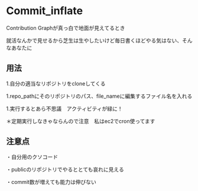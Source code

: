 # Commit_inflate
Contribution Graphが真っ白で地面が見えてるとき

就活なんかで見せるから芝生は生やしたいけど毎日書くほどやる気はない、そんなあなたに

## 用法
1.自分の適当なリポジトリをcloneしてくる

1.repo_pathにそのリポジトリのパス、file_nameに編集するファイル名を入れる

1.実行するとあら不思議　アクティビティが緑に！

＊定期実行しなきゃならんので注意　私はec2でcron使ってます

## 注意点
・自分用のクソコード

・publicのリポジトリでやるととても哀れに見える

・commit数が増えても能力は伸びない
